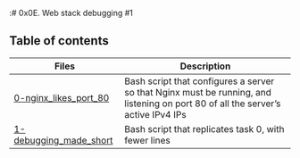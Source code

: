 :# 0x0E. Web stack debugging #1

## Table of contents
Files | Description
----- | -----------
[0-nginx_likes_port_80](./0-nginx_likes_port_80) | Bash script that configures a server so that Nginx must be running, and listening on port 80 of all the server’s active IPv4 IPs
[1-debugging_made_short](./1-debugging_made_short) | Bash script that replicates task 0, with fewer lines
